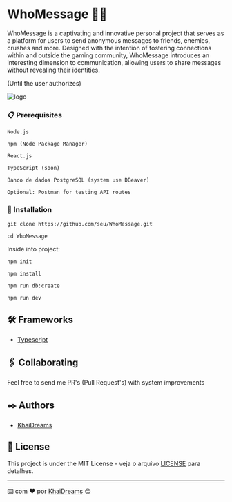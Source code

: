# WhoMessage 🤔💭
WhoMessage is a captivating and innovative personal project that serves as a platform for users to send anonymous messages to friends, enemies, crushes and more. Designed with the intention of fostering connections within and outside the gaming community, WhoMessage introduces an interesting dimension to communication, allowing users to share messages without revealing their identities.

(Until the user authorizes)

![logo](https://github.com/KhaiDreams/WhoMessage/assets/70505025/49929a31-83f4-4025-b6e3-fffb274e08ed)


### 📋 Prerequisites

```
Node.js

npm (Node Package Manager)

React.js

TypeScript (soon)

Banco de dados PostgreSQL (system use DBeaver)

Optional: Postman for testing API routes
```

### 🔧 Installation

```
git clone https://github.com/seu/WhoMessage.git

cd WhoMessage
```

Inside into project:

```
npm init

npm install

npm run db:create

npm run dev
```

## 🛠️ Frameworks

* [Typescript](http://www.dropwizard.io/1.0.2/docs/](https://www.typescriptlang.org/docs/))

## 🖇️ Collaborating

Feel free to send me PR's (Pull Request's) with system improvements

## ✒️ Authors

* [KhaiDreams](https://github.com/KhaiDreams)

## 📄 License

This project is under the MIT License - veja o arquivo [LICENSE](https://opensource.org/license/mit/) para detalhes.

---
⌨️ com ❤️ por [KhaiDreams](https://github.com/KhaiDreams) 😊
